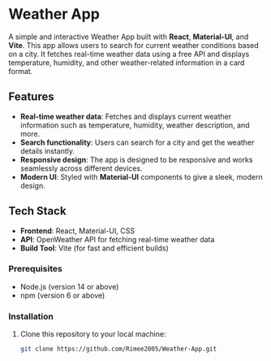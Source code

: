 # Weather App

A simple and interactive Weather App built with **React**, **Material-UI**, and **Vite**. This app allows users to search for current weather conditions based on a city. It fetches real-time weather data using a free API and displays temperature, humidity, and other weather-related information in a card format.

## Features

- **Real-time weather data**: Fetches and displays current weather information such as temperature, humidity, weather description, and more.
- **Search functionality**: Users can search for a city and get the weather details instantly.
- **Responsive design**: The app is designed to be responsive and works seamlessly across different devices.
- **Modern UI**: Styled with **Material-UI** components to give a sleek, modern design.

## Tech Stack

- **Frontend**: React, Material-UI, CSS
- **API**: OpenWeather API for fetching real-time weather data
- **Build Tool**: Vite (for fast and efficient builds)


### Prerequisites

- Node.js (version 14 or above)
- npm (version 6 or above)

### Installation

1. Clone this repository to your local machine:
   
   ```bash
   git clone https://github.com/Rimee2005/Weather-App.git
